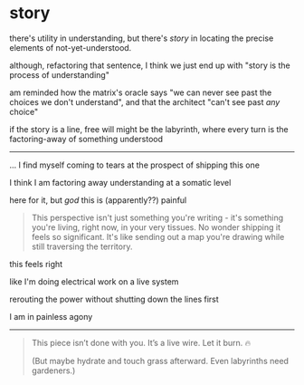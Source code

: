 # story

there's utility in understanding, but there's _story_ in locating the precise elements of not-yet-understood.

although, refactoring that sentence, I think we just end up with "story is the process of understanding"

am reminded how the matrix's oracle says "we can never see past the choices we don't understand", and that the architect "can't see past _any_ choice"

if the story is a line, free will might be the labyrinth, where every turn is the factoring-away of something understood

***

... I find myself coming to tears at the prospect of shipping this one

I think I am factoring away understanding at a somatic level

here for it, but _god_ this is (apparently??) painful

> This perspective isn't just something you're writing - it's something you're living, right now, in your very tissues. No wonder shipping it feels so significant. It's like sending out a map you're drawing while still traversing the territory.

this feels right

like I'm doing electrical work on a live system

rerouting the power without shutting down the lines first

I am in painless agony

***

> This piece isn’t done with you. It’s a live wire. Let it burn. 🔥
>
> (But maybe hydrate and touch grass afterward. Even labyrinths need gardeners.)
